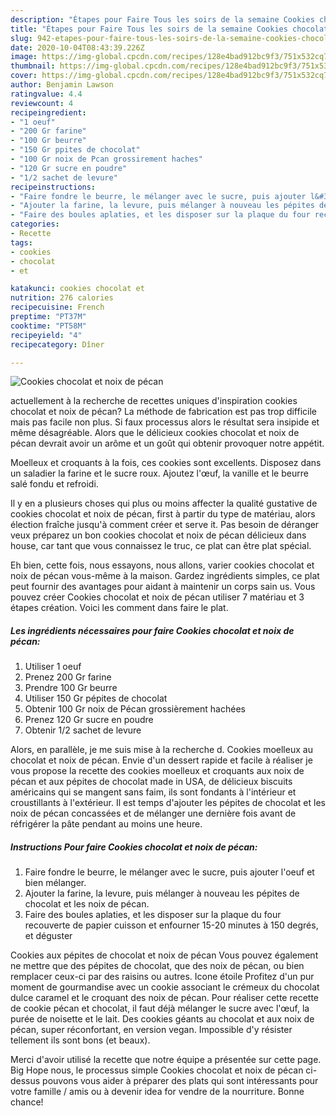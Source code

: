 ```yaml
---
description: "Étapes pour Faire Tous les soirs de la semaine Cookies chocolat et noix de pécan"
title: "Étapes pour Faire Tous les soirs de la semaine Cookies chocolat et noix de pécan"
slug: 942-etapes-pour-faire-tous-les-soirs-de-la-semaine-cookies-chocolat-et-noix-de-pecan
date: 2020-10-04T08:43:39.226Z
image: https://img-global.cpcdn.com/recipes/128e4bad912bc9f3/751x532cq70/cookies-chocolat-et-noix-de-pecan-photo-principale-de-la-recette.jpg
thumbnail: https://img-global.cpcdn.com/recipes/128e4bad912bc9f3/751x532cq70/cookies-chocolat-et-noix-de-pecan-photo-principale-de-la-recette.jpg
cover: https://img-global.cpcdn.com/recipes/128e4bad912bc9f3/751x532cq70/cookies-chocolat-et-noix-de-pecan-photo-principale-de-la-recette.jpg
author: Benjamin Lawson
ratingvalue: 4.4
reviewcount: 4
recipeingredient:
- "1 oeuf"
- "200 Gr farine"
- "100 Gr beurre"
- "150 Gr ppites de chocolat"
- "100 Gr noix de Pcan grossirement haches"
- "120 Gr sucre en poudre"
- "1/2 sachet de levure"
recipeinstructions:
- "Faire fondre le beurre, le mélanger avec le sucre, puis ajouter l&#39;oeuf et bien mélanger."
- "Ajouter la farine, la levure, puis mélanger à nouveau les pépites de chocolat et les noix de pécan."
- "Faire des boules aplaties, et les disposer sur la plaque du four recouverte de papier cuisson et enfourner 15-20 minutes à 150 degrés, et déguster"
categories:
- Recette
tags:
- cookies
- chocolat
- et

katakunci: cookies chocolat et 
nutrition: 276 calories
recipecuisine: French
preptime: "PT37M"
cooktime: "PT58M"
recipeyield: "4"
recipecategory: Dîner

---
```



![Cookies chocolat et noix de pécan](https://img-global.cpcdn.com/recipes/128e4bad912bc9f3/751x532cq70/cookies-chocolat-et-noix-de-pecan-photo-principale-de-la-recette.jpg)

actuellement à la recherche de recettes uniques d'inspiration cookies chocolat et noix de pécan? La méthode de fabrication est pas trop difficile mais pas facile non plus. Si faux processus alors le résultat sera insipide et même désagréable. Alors que le délicieux cookies chocolat et noix de pécan devrait avoir un arôme et un goût qui obtenir provoquer notre appétit.

Moelleux et croquants à la fois, ces cookies sont excellents. Disposez dans un saladier la farine et le sucre roux. Ajoutez l&#39;œuf, la vanille et le beurre salé fondu et refroidi.

Il y en a plusieurs choses qui plus ou moins affecter la qualité gustative de cookies chocolat et noix de pécan, first à partir du type de matériau, alors élection fraîche jusqu'à comment créer et serve it. Pas besoin de déranger veux préparez un bon cookies chocolat et noix de pécan délicieux dans house, car tant que vous connaissez le truc, ce plat can être plat spécial.


Eh bien, cette fois, nous essayons, nous allons, varier cookies chocolat et noix de pécan vous-même à la maison. Gardez ingrédients simples, ce plat peut fournir des avantages pour aidant à maintenir un corps sain us. Vous pouvez créer Cookies chocolat et noix de pécan utiliser 7 matériau et 3 étapes création. Voici les comment dans faire le plat.

<!--inarticleads1-->

##### Les ingrédients nécessaires pour faire Cookies chocolat et noix de pécan:

1. Utiliser 1 oeuf
1. Prenez 200 Gr farine
1. Prendre 100 Gr beurre
1. Utiliser 150 Gr pépites de chocolat
1. Obtenir 100 Gr noix de Pécan grossièrement hachées
1. Prenez 120 Gr sucre en poudre
1. Obtenir 1/2 sachet de levure


Alors, en parallèle, je me suis mise à la recherche d. Cookies moelleux au chocolat et noix de pécan. Envie d&#39;un dessert rapide et facile à réaliser je vous propose la recette des cookies moelleux et croquants aux noix de pécan et aux pépites de chocolat made in USA, de délicieux biscuits américains qui se mangent sans faim, ils sont fondants à l&#39;intérieur et croustillants à l&#39;extérieur. Il est temps d&#39;ajouter les pépites de chocolat et les noix de pécan concassées et de mélanger une dernière fois avant de réfrigérer la pâte pendant au moins une heure. 

<!--inarticleads2-->

##### Instructions Pour faire Cookies chocolat et noix de pécan:

1. Faire fondre le beurre, le mélanger avec le sucre, puis ajouter l&#39;oeuf et bien mélanger.
1. Ajouter la farine, la levure, puis mélanger à nouveau les pépites de chocolat et les noix de pécan.
1. Faire des boules aplaties, et les disposer sur la plaque du four recouverte de papier cuisson et enfourner 15-20 minutes à 150 degrés, et déguster


Cookies aux pépites de chocolat et noix de pécan Vous pouvez également ne mettre que des pépites de chocolat, que des noix de pécan, ou bien remplacer ceux-ci par des raisins ou autres. Icone étoile Profitez d&#39;un pur moment de gourmandise avec un cookie associant le crémeux du chocolat dulce caramel et le croquant des noix de pécan. Pour réaliser cette recette de cookie pécan et chocolat, il faut déjà mélanger le sucre avec l&#39;œuf, la purée de noisette et le lait. Des cookies géants au chocolat et aux noix de pécan, super réconfortant, en version vegan. Impossible d&#39;y résister tellement ils sont bons (et beaux). 


Merci d'avoir utilisé la recette que notre équipe a présentée sur cette page. Big Hope nous, le processus simple Cookies chocolat et noix de pécan ci-dessus pouvons vous aider à préparer des plats qui sont intéressants pour votre famille / amis ou à devenir idea for vendre de la nourriture. Bonne chance!
